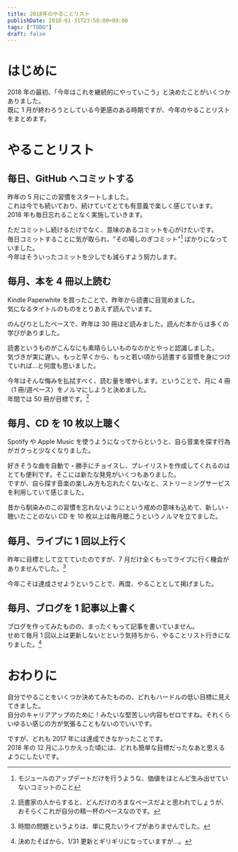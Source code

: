 ```yaml
---
title: 2018年のやることリスト
publishDate: 2018-01-31T23:50:00+09:00
tags: ["TODO"]
draft: false
---
```


# はじめに

2018 年の最初、「今年はこれを継続的にやっていこう」と決めたことがいくつかありました。  
既に 1 月が終わろうとしている今更感のある時期ですが、今年のやることリストをまとめます。

# やることリスト

## 毎日、GitHub へコミットする

昨年の 5 月にこの習慣をスタートしました。  
これは今でも続いており、続けていてとても有意義で楽しく感じています。  
2018 年も毎日忘れることなく実施していきます。

ただコミットし続けるだけでなく、意味のあるコミットを心がけたいです。  
毎日コミットすることに気が取られ、"その場しのぎコミット"[^1] ばかりになっていました。  
今年はそういったコミットを少しでも減らすよう努力します。

[^1]: モジュールのアップデートだけを行うような、価値をほとんど生み出せていないコミットのこと

## 毎月、本を 4 冊以上読む

Kindle Paperwhite を買ったことで、昨年から読書に目覚めました。  
気になるタイトルのものをとりあえず読んでいます。

のんびりとしたペースで、昨年は 30 冊ほど読みました。読んだ本からは多くの学びがありました。

読書というものがこんなにも素晴らしいものなのかとやっと認識しました。  
気づきが実に遅い。もっと早くから、もっと若い頃から読書する習慣を身につけていれば…と何度も思いました。

今年はそんな悔みを払拭すべく、読む量を増やします。ということで、月に 4 冊（1 冊/週ペース）をノルマにしようと決めました。  
年間では 50 冊が目標です。[^2]

[^2]: 読書家の人からすると、どんだけのろまなペースだよと思われでしょうが、おそらくこれが自分の精一杯のペースなのです。

## 毎月、CD を 10 枚以上聴く

Spotify や Apple Music を使うようになってからというと、自ら音楽を探す行為がガクっと少なくなりました。

好きそうな曲を自動で・勝手にチョイスし、プレイリストを作成してくれるのはとても便利です。そこには新たな発見がいくつもありました。  
ですが、自ら探す音楽の楽しみ方も忘れたくないなと、ストリーミングサービスを利用していて感じました。

昔から馴染みのこの習慣を忘れないようにという戒めの意味も込めて、新しい・聴いたことのない CD を 10 枚以上は毎月聴こうというノルマを立てました。

## 毎月、ライブに 1 回以上行く

昨年に目標として立てていたのですが、7 月だけ全くもってライブに行く機会がありませんでした。[^3]

今年こそは達成させようということで、再度、やることとして掲げました。

[^3]: 時間の問題というよりは、単に見たいライブがありませんでした。

## 毎月、ブログを 1 記事以上書く

ブログを作ってみたものの、まったくもって記事を書いていません。  
せめて毎月 1 回以上は更新しないとという気持ちから、やることリスト行きになりました。[^4]

[^4]: 決めたそばから、1/31 更新とギリギリになっていますが…。

# おわりに

自分でやることをいくつか決めてみたものの、どれもハードルの低い目標に見えてきました。  
自分のキャリアアップのために！みたいな堅苦しい内容もゼロですね。それくらいゆるい感じの方が気張ることもないのでいいです。

ですが、どれも 2017 年には達成できなかったことです。  
2018 年の 12 月にふりかえった頃には、どれも簡単な目標だったなあと思えるようにしたいです。
